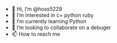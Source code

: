 - 👋 Hi, I’m @hoss5229
- 👀 I’m interested in c+ python ruby 
- 🌱 I’m currently learning Python
- 💞️ I’m looking to collaborate on a debuger
- 📫 How to reach me 

<!---
hoss5229/hoss5229 is a ✨ special ✨ repository because its `README.md` (this file) appears on your GitHub profile.
You can click the Preview link to take a look at your changes.
--->
